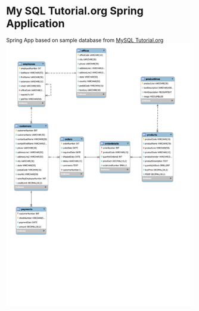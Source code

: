 # My SQL Tutorial.org Spring Application
Spring App based on sample database from [MySQL Tutorial.org](mysqltutorial.org)
![Entity Relationship Diagram](./EntityRelationDiagram.svg)